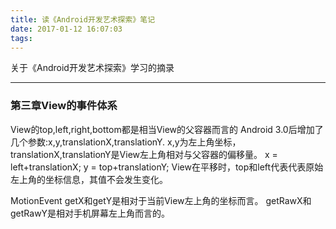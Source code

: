 ```yaml
---
title: 读《Android开发艺术探索》笔记
date: 2017-01-12 16:07:03
tags:
---
```


关于《Android开发艺术探索》学习的摘录


---
### 第三章View的事件体系

View的top,left,right,bottom都是相当View的父容器而言的
Android 3.0后增加了几个参数:x,y,translationX,translationY.
x,y为左上角坐标，translationX,translationY是View左上角相对与父容器的偏移量。
x = left+translationX; y = top+translationY;
View在平移时，top和left代表代表原始左上角的坐标信息，其值不会发生变化。 

MotionEvent
getX和getY是相对于当前View左上角的坐标而言。
getRawX和getRawY是相对手机屏幕左上角而言的。